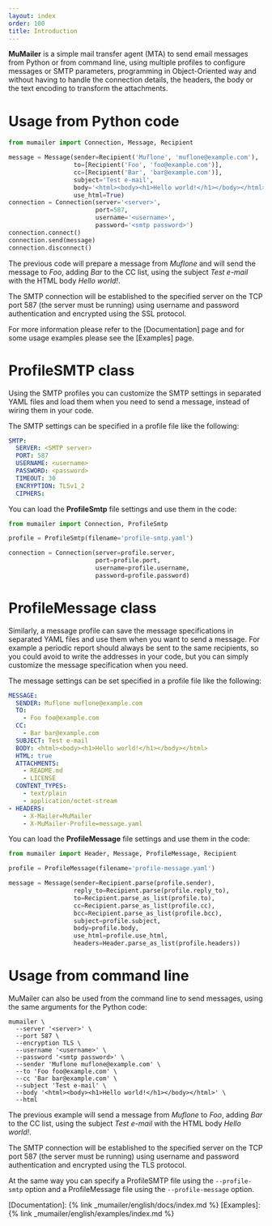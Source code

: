 ```yaml
---
layout: index
order: 100
title: Introduction
---
```


**MuMailer** is a simple mail transfer agent (MTA) to send email messages from
Python or from command line, using multiple profiles to configure messages or
SMTP parameters, programming in Object-Oriented way and without having to
handle the connection details, the headers, the body or the text encoding to
transform the attachments.

# Usage from Python code

```python
from mumailer import Connection, Message, Recipient

message = Message(sender=Recipient('Muflone', 'muflone@example.com'),
                  to=[Recipient('Foo', 'foo@example.com')],
                  cc=[Recipient('Bar', 'bar@example.com')],
                  subject='Test e-mail',
                  body='<html><body><h1>Hello world!</h1></body></html>',
                  use_html=True)
connection = Connection(server='<server>',
                        port=587,
                        username='<username>',
                        password='<smtp password>')
connection.connect()
connection.send(message)
connection.disconnect()
```

The previous code will prepare a message from *Muflone* and will send the
message to *Foo*, adding *Bar* to the CC list, using the subject
*Test e-mail* with the HTML body *Hello world!*.

The SMTP connection will be established to the specified server on the TCP
port 587 (the server must be running) using username and password authentication
and encrypted using the SSL protocol.

For more information please refer to the [Documentation]
page and for some usage examples please see the [Examples] page.

# ProfileSMTP class

Using the SMTP profiles you can customize the SMTP settings in separated YAML
files and load them when you need to send a message, instead of wiring them in
your code.

The SMTP settings can be specified in a profile file like the
following:

```yaml
SMTP:
  SERVER: <SMTP server>
  PORT: 587
  USERNAME: <username>
  PASSWORD: <password>
  TIMEOUT: 30
  ENCRYPTION: TLSv1_2
  CIPHERS:
```

You can load the **ProfileSmtp** file settings and use them in the code:

```python
from mumailer import Connection, ProfileSmtp

profile = ProfileSmtp(filename='profile-smtp.yaml')

connection = Connection(server=profile.server,
                        port=profile.port,
                        username=profile.username,
                        password=profile.password)
```

# ProfileMessage class

Similarly, a message profile can save the message specifications in separated
YAML files and use them when you want to send a message.
For example a periodic report should always be sent to the same recipients, so
you could avoid to write the addresses in your code, but you can simply
customize the message specification when you need.

The message settings can be set specified in a profile file like the
following:

```yaml
MESSAGE:
  SENDER: Muflone muflone@example.com
  TO:
    - Foo foo@example.com
  CC:
    - Bar bar@example.com
  SUBJECT: Test e-mail
  BODY: <html><body><h1>Hello world!</h1></body></html>
  HTML: true
  ATTACHMENTS:
    - README.md
    - LICENSE
  CONTENT_TYPES:
    - text/plain
    - application/octet-stream
- HEADERS:
    - X-Mailer=MuMailer
    - X-MuMailer-Profile=message.yaml
```

You can load the **ProfileMessage** file settings and use them in the code:

```python
from mumailer import Header, Message, ProfileMessage, Recipient

profile = ProfileMessage(filename='profile-message.yaml')

message = Message(sender=Recipient.parse(profile.sender),
                  reply_to=Recipient.parse(profile.reply_to),
                  to=Recipient.parse_as_list(profile.to),
                  cc=Recipient.parse_as_list(profile.cc),
                  bcc=Recipient.parse_as_list(profile.bcc),
                  subject=profile.subject,
                  body=profile.body,
                  use_html=profile.use_html,
                  headers=Header.parse_as_list(profile.headers))
```

# Usage from command line

MuMailer can also be used from the command line to send messages, using the
same arguments for the Python code:

```shell
mumailer \
  --server '<server>' \
  --port 587 \
  --encryption TLS \
  --username '<username>' \
  --password '<smtp password>' \
  --sender 'Muflone muflone@example.com' \
  --to 'Foo foo@example.com' \
  --cc 'Bar bar@example.com' \
  --subject 'Test e-mail' \
  --body '<html><body><h1>Hello world!</h1></body></html>' \
  --html
```

The previous example will send a message from *Muflone* to *Foo*, adding *Bar*
to the CC list, using the subject *Test e-mail* with the HTML body
*Hello world!*.

The SMTP connection will be established to the specified server on the TCP
port 587 (the server must be running) using username and password authentication
and encrypted using the TLS protocol.

At the same way you can specify a ProfileSMTP file using the `--profile-smtp`
option and a ProfileMessage file using the `--profile-message`
option.

[Documentation]: {% link _mumailer/english/docs/index.md %}
[Examples]: {% link _mumailer/english/examples/index.md %}
